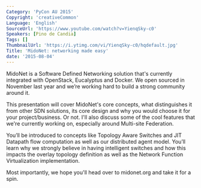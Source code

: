 ```yaml
---
Category: 'PyCon AU 2015'
Copyright: 'creativeCommon'
Language: 'English'
SourceUrl: 'https://www.youtube.com/watch?v=YienqSky-c0'
Speakers: [Pino de Candia]
Tags: []
ThumbnailUrl: 'https://i.ytimg.com/vi/YienqSky-c0/hqdefault.jpg'
Title: 'MidoNet: networking made easy'
date: '2015-08-04'
---
```

MidoNet is a Software Defined Networking solution that's currently integrated with OpenStack, Eucalyptus and Docker. We open sourced in November last year and we’re working hard to build a strong community around it.

This presentation will cover MidoNet's core concepts, what distinguishes it from other SDN solutions, its core design and why you would choose it for your project/business. Or not. I'll also discuss some of the cool features that we're currently working on, especially around Multi-site Federation.

You’ll be introduced to concepts like Topology Aware Switches and JIT Datapath flow computation as well as our distributed agent model. You’ll learn why we strongly believe in having intelligent switches and how this impacts the overlay topology definition as well as the Network Function Virtualization implementation.

Most importantly, we hope you'll head over to midonet.org and take it for a spin.

